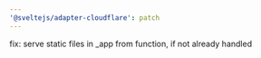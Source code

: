```yaml
---
'@sveltejs/adapter-cloudflare': patch
---
```


fix: serve static files in \_app from function, if not already handled
